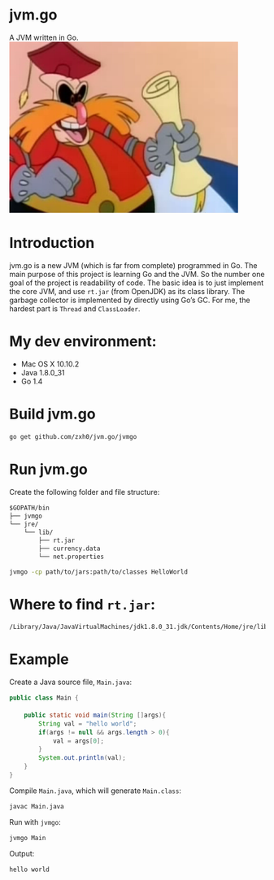 # jvm.go
A JVM written in Go.
![jvm.go Logo](https://raw.githubusercontent.com/zxh0/jvm.go/master/jvmgo.png)

# Introduction
jvm.go is a new JVM (which is far from complete) programmed in Go. The main purpose of this project is learning Go and the JVM. So the number one goal of the project is readability of code. The basic idea is to just implement the core JVM, and use `rt.jar` (from OpenJDK) as its class library. The garbage collector is implemented by directly using Go’s GC. For me, the hardest part is `Thread` and `ClassLoader`.

# My dev environment:
  * Mac OS X 10.10.2
  * Java 1.8.0_31
  * Go 1.4

# Build jvm.go

```sh
go get github.com/zxh0/jvm.go/jvmgo
```

# Run jvm.go
Create the following folder and file structure:

```
$GOPATH/bin
├── jvmgo
└── jre/
    └── lib/
        ├── rt.jar
        ├── currency.data
        └── net.properties
```

```sh
jvmgo -cp path/to/jars:path/to/classes HelloWorld
```

# Where to find `rt.jar`:

```sh
/Library/Java/JavaVirtualMachines/jdk1.8.0_31.jdk/Contents/Home/jre/lib/rt.jar
```

# Example
Create a Java source file, `Main.java`:
```java
public class Main {

    public static void main(String []args){
        String val = "hello world";
        if(args != null && args.length > 0){
            val = args[0];
        }
        System.out.println(val);
    }
}
```

Compile `Main.java`, which will generate `Main.class`:
```sh
javac Main.java
``` 

Run with `jvmgo`:
```sh
jvmgo Main
```

Output:
```sh
hello world
```
